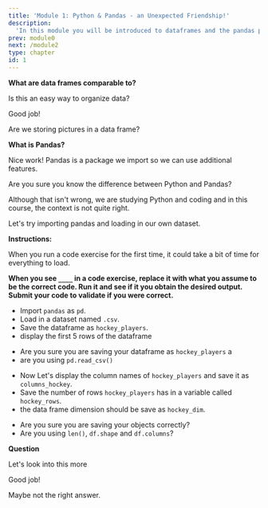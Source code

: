 ```yaml
---
title: 'Module 1: Python & Pandas - an Unexpected Friendship!'
description:
  'In this module you will be introduced to dataframes and the pandas python package.'
prev: module0
next: /module2
type: chapter
id: 1
---
```


<exercise id="0" title="Module Learning Outcomes" type="slides">

<slides source="module1_00">
</slides>

</exercise>


<exercise id="1" title="Introduction to Dataframes and Pandas" type="slides">

<slides source="module1_01">
</slides>

</exercise>

<exercise id="2" title="Describing a Dataframe">

**What are data frames comparable to?**


<choice id="1" >
<opt text="Text Documents">

Is this an easy way to organize data?

</opt>

<opt text="Excel Sheets" correct="true">

Good job! 

</opt>

<opt text="Picture Frames" >

Are we storing pictures in a data frame?

</opt>

</choice>

**What is Pandas?**    


<choice id="2">
<opt text="A Python package needed for extra tools" correct="true">

Nice work! Pandas is a package we import so we can use additional features.

</opt>

<opt text="A programming language">

Are you sure you know the difference between Python and Pandas? 

</opt>

<opt text=" Fluffy animals that eat bamboo">

Although that isn't wrong, we are studying Python and coding and in this course, the context is not quite right. 

</opt>

</choice >

</exercise>

<exercise id="3" title="Your First Code">

Let's try importing pandas and loading in our own dataset. 

**Instructions:**

When you run a code exercise for the first time, it could take a bit of time for everything to load. 

**When you see `____` in a code exercise, replace it with what you assume to be the correct code. Run it and see if it you obtain the desired output. Submit your code to validate if you were correct.**


- Import `pandas` as `pd`. 
- Load in a dataset named `.csv`.
- Save the dataframe as `hockey_players`.
- display the first 5 rows of the  dataframe

<codeblock id="01_03a">

- Are you sure you are saving your dataframe as `hockey_players` a
- are you using `pd.read_csv()`

</codeblock>

- Now Let's display the column names of `hockey_players` and save it as `columns_hockey`.
- Save the number of rows `hockey_players` has in a variable called `hockey_rows`.
- the data frame dimension should be save as `hockey_dim`. 


<codeblock id="01_03b">

- Are you sure you are saving your objects correctly?
- Are you using `len()`, `df.shape` and `df.columns`?

</codeblock>

</exercise>

<exercise id="4" title="More Pandas, Less Fur" type="slides">

<slides source="module1_04">
</slides>

</exercise>

<exercise id="5" title="Wrangling Basics">

**Question**


<choice id="1" >
<opt text="Answer 1">

Let's look into this more 

</opt>

<opt text="Answer 2" correct="true">

Good job! 

</opt>

<opt text="Answer 3" >

Maybe not the right answer.

</opt>

</choice >

</exercise>

<exercise id="6" title="What Did We Just Learn?" type="slides">
<slides source="module1_19">
</slides>
</exercise>